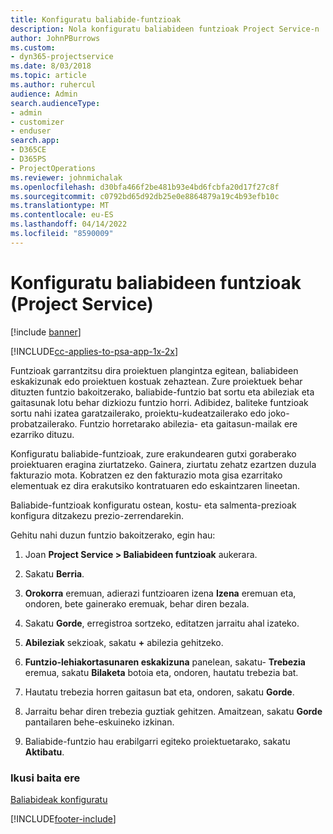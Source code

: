 ```yaml
---
title: Konfiguratu baliabide-funtzioak
description: Nola konfiguratu baliabideen funtzioak Project Service-n
author: JohnPBurrows
ms.custom:
- dyn365-projectservice
ms.date: 8/03/2018
ms.topic: article
ms.author: ruhercul
audience: Admin
search.audienceType:
- admin
- customizer
- enduser
search.app:
- D365CE
- D365PS
- ProjectOperations
ms.reviewer: johnmichalak
ms.openlocfilehash: d30bfa466f2be481b93e4bd6fcbfa20d17f27c8f
ms.sourcegitcommit: c0792bd65d92db25e0e8864879a19c4b93efb10c
ms.translationtype: MT
ms.contentlocale: eu-ES
ms.lasthandoff: 04/14/2022
ms.locfileid: "8590009"
---
```

# <a name="configure-resource-roles-project-service"></a>Konfiguratu baliabideen funtzioak (Project Service)

[!include [banner](../includes/psa-now-project-operations.md)]

[!INCLUDE[cc-applies-to-psa-app-1x-2x](../includes/cc-applies-to-psa-app-1x-2x.md)]

Funtzioak garrantzitsu dira proiektuen plangintza egitean, baliabideen eskakizunak edo proiektuen kostuak zehaztean. Zure proiektuek behar dituzten funtzio bakoitzerako, baliabide-funtzio bat sortu eta abileziak eta gaitasunak lotu behar dizkiozu funtzio horri. Adibidez, baliteke funtzioak sortu nahi izatea garatzailerako, proiektu-kudeatzailerako edo joko-probatzailerako. Funtzio horretarako abilezia- eta gaitasun-mailak ere ezarriko dituzu.  
  
 Konfiguratu baliabide-funtzioak, zure erakundearen gutxi goraberako proiektuaren eragina ziurtatzeko.  Gainera, ziurtatu zehatz ezartzen duzula fakturazio mota. Kobratzen ez den fakturazio mota gisa ezarritako elementuak ez dira erakutsiko kontratuaren edo eskaintzaren lineetan.  
  
 Baliabide-funtzioak konfiguratu ostean, kostu- eta salmenta-prezioak konfigura ditzakezu prezio-zerrendarekin.  
  
 Gehitu nahi duzun funtzio bakoitzerako, egin hau:  
  
1.  Joan **Project Service > Baliabideen funtzioak** aukerara.  
  
2.  Sakatu **Berria**.  
  
3.  **Orokorra** eremuan, adierazi funtzioaren izena **Izena** eremuan eta, ondoren, bete gainerako eremuak, behar diren bezala.  
  
4.  Sakatu **Gorde**, erregistroa sortzeko, editatzen jarraitu ahal izateko.  
  
5.  **Abileziak** sekzioak, sakatu **+** abilezia gehitzeko.  
  
6.  **Funtzio-lehiakortasunaren eskakizuna** panelean, sakatu- **Trebezia** eremua, sakatu  **Bilaketa** botoia eta, ondoren, hautatu trebezia bat.  
  
7.  Hautatu trebezia horren gaitasun bat eta, ondoren, sakatu **Gorde**.  
  
8.  Jarraitu behar diren trebezia guztiak gehitzen. Amaitzean, sakatu **Gorde** pantailaren behe-eskuineko izkinan.  
  
9. Baliabide-funtzio hau erabilgarri egiteko proiektuetarako, sakatu **Aktibatu**.  
  
### <a name="see-also"></a>Ikusi baita ere  
 [Baliabideak konfiguratu](../psa/set-up-resources.md)


[!INCLUDE[footer-include](../includes/footer-banner.md)]
